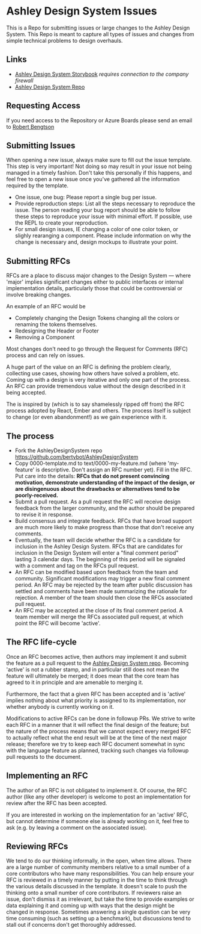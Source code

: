 # Ashley Design System Issues

This is a Repo for submitting issues or large changes to the Ashley Design System. This Repo is meant to capture all types of issues and changes from simple technical problems to design overhauls. 

## Links
- [Ashley Design System Storybook](https://storybook.dev.ashleyretail.com/)  *requires connection to the company firewall*
- [Ashley Design System Repo](https://dev.azure.com/ashleyfurniture/eComm%203/_git/MFE%20-%20Core)

## Requesting Access

If you need access to the Repository or Azure Boards please send an email to [Robert Bengtson](mailto:RBengtson@ashleyfurniture.com)

## Submitting Issues

When opening a new issue, always make sure to fill out the issue template. This step is very important! Not doing so may result in your issue not being managed in a timely fashion. Don't take this personally if this happens, and feel free to open a new issue once you've gathered all the information required by the template.

- One issue, one bug: Please report a single bug per issue.
- Provide reproduction steps: List all the steps necessary to reproduce the issue. The person reading your bug report should be able to follow these steps to reproduce your issue with minimal effort. If possible, use the REPL to create your reproduction.
- For small design issues, IE changing a color of one color token, or slighly rearanging a component. Please include information on why the change is necessary and, design mockups to illustrate your point.

## Submitting RFCs

RFCs are a place to discuss major changes to the Design System — where 'major' implies significant changes either to public interfaces or internal implementation details, particularly those that could be controversial or involve breaking changes.

An example of an RFC would be
- Completely changing the Design Tokens changing all the colors or renaming the tokens themselves.
- Redesigning the Header or Footer
- Removing a Component

Most changes don't need to go through the Request for Comments (RFC) process and can rely on issues.

A huge part of the value on an RFC is defining the problem clearly, collecting use cases, showing how others have solved a problem, etc. Coming up with a design is very iterative and only one part of the process. An RFC can provide tremendous value without the design described in it being accepted.

The is inspired by (which is to say shamelessly ripped off from) the RFC process adopted by React, Ember and others. The process itself is subject to change (or even abandonment!) as we gain experience with it.


## The process

* Fork the AshleyDesignSystem repo https://github.com/bertybot/AshleyDesignSystem
* Copy 0000-template.md to text/0000-my-feature.md (where 'my-feature' is descriptive. Don't assign an RFC number yet).
Fill in the RFC. Put care into the details: **RFCs that do not present convincing motivation, demonstrate understanding of the impact of the design, or are disingenuous about the drawbacks or alternatives tend to be poorly-received.**
* Submit a pull request. As a pull request the RFC will receive design feedback from the larger community, and the author should be prepared to revise it in response.
* Build consensus and integrate feedback. RFCs that have broad support are much more likely to make progress than those that don't receive any comments.
* Eventually, the team will decide whether the RFC is a candidate for inclusion in the Ashley Design System.
RFCs that are candidates for inclusion in the Design System will enter a "final comment period" lasting 3 calendar days. The beginning of this period will be signaled with a comment and tag on the RFCs pull request.
* An RFC can be modified based upon feedback from the team and community. Significant modifications may trigger a new final comment period.
An RFC may be rejected by the team after public discussion has settled and comments have been made summarizing the rationale for rejection. A member of the team should then close the RFCs associated pull request.
* An RFC may be accepted at the close of its final comment period. A team member will merge the RFCs associated pull request, at which point the RFC will become 'active'.


## The RFC life-cycle

Once an RFC becomes active, then authors may implement it and submit the feature as a pull request to the [Ashley Design System repo](https://dev.azure.com/ashleyfurniture/eComm%203/_git/MFE%20-%20Core). Becoming 'active' is not a rubber stamp, and in particular still does not mean the feature will ultimately be merged; it does mean that the core team has agreed to it in principle and are amenable to merging it.

Furthermore, the fact that a given RFC has been accepted and is 'active' implies nothing about what priority is assigned to its implementation, nor whether anybody is currently working on it.

Modifications to active RFCs can be done in followup PRs. We strive to write each RFC in a manner that it will reflect the final design of the feature; but the nature of the process means that we cannot expect every merged RFC to actually reflect what the end result will be at the time of the next major release; therefore we try to keep each RFC document somewhat in sync with the language feature as planned, tracking such changes via followup pull requests to the document.


## Implementing an RFC

The author of an RFC is not obligated to implement it. Of course, the RFC author (like any other developer) is welcome to post an implementation for review after the RFC has been accepted.

If you are interested in working on the implementation for an 'active' RFC, but cannot determine if someone else is already working on it, feel free to ask (e.g. by leaving a comment on the associated issue).


## Reviewing RFCs

We tend to do our thinking informally, in the open, when time allows. There are a large number of community members relative to a small number of a core contributors who have many responsibilities. You can help ensure your RFC is reviewed in a timely manner by putting in the time to think through the various details discussed in the template. It doesn't scale to push the thinking onto a small number of core contributors. If reviewers raise an issue, don't dismiss it as irrelevant, but take the time to provide examples or data explaining it and coming up with ways that the design might be changed in response. Sometimes answering a single question can be very time consuming (such as setting up a benchmark), but discussions tend to stall out if concerns don't get thoroughly addressed.

